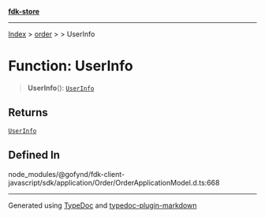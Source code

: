 [**fdk-store**](../../../README.md)
***

[Index](../../../API.md) > [order](../../README.md) > [<internal>](../README.md) > UserInfo

# Function: UserInfo

> **UserInfo**(): [`UserInfo`](../type-aliases/type-alias.UserInfo.md)

## Returns

[`UserInfo`](../type-aliases/type-alias.UserInfo.md)

## Defined In

node\_modules/@gofynd/fdk-client-javascript/sdk/application/Order/OrderApplicationModel.d.ts:668

***
Generated using [TypeDoc](https://typedoc.org/) and [typedoc-plugin-markdown](https://www.npmjs.com/package/typedoc-plugin-markdown)

